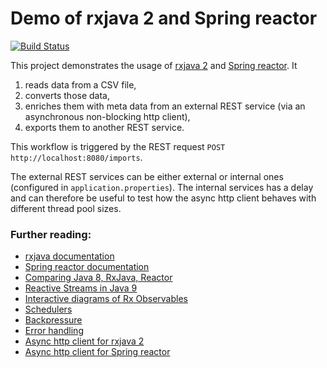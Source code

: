 # Demo of rxjava 2 and Spring reactor

[![Build Status](https://travis-ci.org/vsdev1/reactive-demo.svg?branch=master)](https://travis-ci.org/vsdev1/reactive-demo) 

This project demonstrates the usage of [rxjava 2](https://github.com/ReactiveX/RxJava) and [Spring reactor](https://projectreactor.io/). It 
1. reads data from a CSV file, 
2. converts those data,
3. enriches them with meta data from an external REST service (via an asynchronous non-blocking http client),
4. exports them to another REST service.

This workflow is triggered by the REST request `POST http://localhost:8080/imports`.

The external REST services can be either external or internal ones (configured in `application.properties`). The internal services has a delay and can therefore be useful to test how the async http client behaves with different thread pool sizes. 

### Further reading:
* [rxjava documentation](https://github.com/ReactiveX/RxJava/wiki)
* [Spring reactor documentation](http://projectreactor.io/docs/core/release/reference/)
* [Comparing Java 8, RxJava, Reactor](http://alexsderkach.io/comparing-java-8-rxjava-reactor/)
* [Reactive Streams in Java 9](https://dzone.com/articles/reactive-streams-in-java-9)
* [Interactive diagrams of Rx Observables](http://rxmarbles.com/)
* [Schedulers](http://www.baeldung.com/rxjava-schedulers)
* [Backpressure](http://www.baeldung.com/rxjava-backpressure)
* [Error handling](http://www.baeldung.com/rxjava-error-handling)
* [Async http client for rxjava 2](https://github.com/AsyncHttpClient/async-http-client/tree/master/extras/rxjava2)
* [Async http client for Spring reactor](https://docs.spring.io/spring/docs/current/spring-framework-reference/web-reactive.html#webflux-client)
